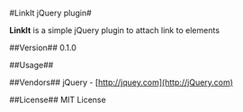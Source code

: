 #LinkIt jQuery plugin#

**LinkIt** is a simple jQuery plugin to attach link to elements

##Version##
0.1.0

##Usage##


##Vendors##
jQuery - [http://jquey.com](http://jQuery.com)

##License##
MIT License